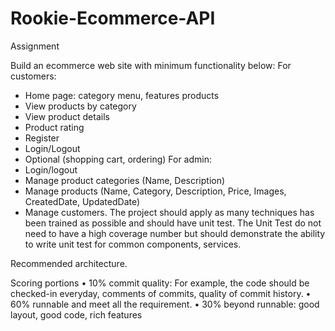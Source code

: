 # Rookie-Ecommerce-API
Assignment

Build an ecommerce web site with minimum functionality below:
For customers:
-	Home page: category menu, features products
-	View products by category
-	View product details
-	Product rating
-	Register
-	Login/Logout
-	Optional (shopping cart, ordering)
For admin:
-	Login/logout
-	Manage product categories (Name, Description)
-	Manage products (Name, Category, Description, Price, Images, CreatedDate, UpdatedDate)
-	Manage customers.
The project should apply as many techniques has been trained as possible and should have unit test. The Unit Test do not need to have a high coverage number but should demonstrate the ability to write unit test for common components, services.
















 
Recommended architecture.

Scoring portions
•	10% commit quality: For example, the code should be checked-in everyday, comments of commits, quality of commit history.
•	60% runnable and meet all the requirement.
•	30% beyond runnable: good layout, good code, rich features

